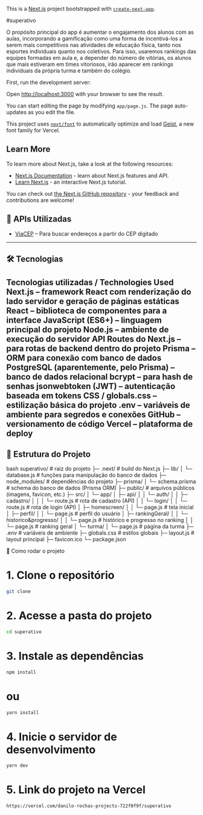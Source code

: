 This is a [Next.js](https://nextjs.org) project bootstrapped with [`create-next-app`](https://github.com/vercel/next.js/tree/canary/packages/create-next-app).

#superativo

O propósito principal do app é aumentar o engajamento dos alunos com as aulas, incorporando a gamificação como uma forma de incentivá-los a serem mais competitivos nas atividades de educação física, tanto nos esportes individuais quanto nos coletivos. Para isso, usaremos rankings das equipes formadas em aula e, a depender do número de vitórias, os alunos que mais estiveram em times vitoriosos, irão aparecer em rankings individuais da própria turma e também do colégio.

First, run the development server:



Open [http://localhost:3000](http://localhost:3000) with your browser to see the result.

You can start editing the page by modifying `app/page.js`. The page auto-updates as you edit the file.

This project uses [`next/font`](https://nextjs.org/docs/app/building-your-application/optimizing/fonts) to automatically optimize and load [Geist](https://vercel.com/font), a new font family for Vercel.

## Learn More

To learn more about Next.js, take a look at the following resources:

- [Next.js Documentation](https://nextjs.org/docs) - learn about Next.js features and API.
- [Learn Next.js](https://nextjs.org/learn) - an interactive Next.js tutorial.

You can check out [the Next.js GitHub repository](https://github.com/vercel/next.js) - your feedback and contributions are welcome!

## 🔗 APIs Utilizadas

- [ViaCEP](https://viacep.com.br) – Para buscar endereços a partir do CEP digitado  

---

## 🛠️ Tecnologias

Tecnologias utilizadas / Technologies Used
Next.js – framework React com renderização do lado servidor e geração de páginas estáticas
React – biblioteca de componentes para a interface
JavaScript (ES6+) – linguagem principal do projeto
Node.js – ambiente de execução do servidor
API Routes do Next.js – para rotas de backend dentro do projeto
Prisma – ORM para conexão com banco de dados
PostgreSQL (aparentemente, pelo Prisma) – banco de dados relacional
bcrypt – para hash de senhas
jsonwebtoken (JWT) – autenticação baseada em tokens
CSS / globals.css – estilização básica do projeto
.env – variáveis de ambiente para segredos e conexões
GitHub – versionamento de código
Vercel – plataforma de deploy
---

## 📂 Estrutura do Projeto

bash
superativo/             # raiz do projeto
├─ .next/               # build do Next.js
├─ lib/
│  └─ database.js       # funções para manipulação do banco de dados
├─ node_modules/        # dependências do projeto
├─ prisma/
│  └─ schema.prisma     # schema do banco de dados (Prisma ORM)
├─ public/              # arquivos públicos (imagens, favicon, etc.)
├─ src/
│  └─ app/
│     ├─ api/
│     │  └─ auth/
│     │     ├─ cadastro/
│     │     │  └─ route.js   # rota de cadastro (API)
│     │     └─ login/
│     │        └─ route.js   # rota de login (API)
│     ├─ homescreen/
│     │  └─ page.js           # tela inicial
│     ├─ perfil/
│     │  └─ page.js           # perfil do usuário
│     ├─ rankingGeral/
│     │  └─ historico&progresso/
│     │     └─ page.js        # histórico e progresso no ranking
│     │  └─ page.js           # ranking geral
│     └─ turma/
│        └─ page.js           # página da turma
├─ .env                  # variáveis de ambiente
├─ globals.css           # estilos globais
├─ layout.js             # layout principal
├─ favicon.ico
└─ package.json

🚀 Como rodar o projeto

# 1. Clone o repositório
```bash
git clone 
```
# 2. Acesse a pasta do projeto
```bash
cd superativo
```
# 3. Instale as dependências
```bash
npm install
```
# ou
```bash
yarn install
```
# 4. Inicie o servidor de desenvolvimento
```bash
yarn dev
```
# 5. Link do projeto na Vercel
```bash
https://vercel.com/danilo-rochas-projects-722f0f9f/superativo
```


